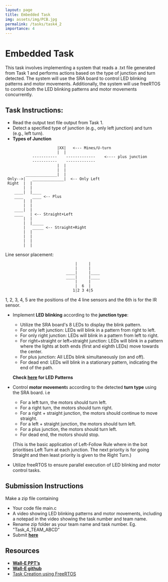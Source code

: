 ```yaml
---
layout: page
title: Embedded Task
img: assets/img/PCB.jpg
permalink: /tasks/task4_2
importance: 4
---
```


# Embedded Task

This task involves implementing a system that reads a .txt file generated from Task 1 and performs actions based on the type of junction and turn detected. The system will use the SRA board to control LED blinking patterns and motor movements. Additionally, the system will use freeRTOS to control both the LED blinking patterns and motor movements concurrently.

## **Task Instructions:**

- Read the output text file output from Task 1.
- Detect a specified type of junction (e.g., only left junction) and turn (e.g., left turn).
- **Types of Junction**

```
					   |XX|	  <--- Mines/U-turn
					   |  |
			-----------    -------------    <---- plus junction
			-----------	   -------------		
                       |  |
                       |  |
         ______________|  |
 Only-->|   ______________|  <-- Only Left
 Right  |  |
        |  |
    ____|  |____
    ____    ____ <-- Plus
        |  |
        |  |
    ____|  |
    ____   | <-- Straight+Left
        |  |
        |  |_____
        |   _____ <-- Straight+Right
        |  |
        |  |
        |  |
        |  |

```

Line sensor placement:

```
                               |     |
                               |     |
                           ____|     |____
                           ____|     |____
                               |     |
                               |  6  |
                              1|2 3 4|5
```

1, 2, 3, 4, 5 are the positions of the 4 line sensors and the 6th is for the IR sensor.

- Implement **LED blinking** according to the **junction type**:
    - Utilize the SRA board's 8 LEDs to display the blink pattern.
    - For only left junction: LEDs will blink in a pattern from right to left.    
    - For only right junction: LEDs will blink in a pattern from left to right.    
    - For right+straight or left+straight junction: LEDs will blink in a pattern where the lights at both ends (first and eighth LEDs) move towards the center.
    - For plus junction: All LEDs blink simultaneously (on and off).
    - For dead end: LEDs will blink in a stationary pattern, indicating the end of the path.
    
    **Check [here](https://tangy-ironclad-2ce.notion.site/LED-Patterns-415bc48176e9438fa4d564c7bb276041) for LED Patterns**

- Control **motor movement**s according to the detected **turn type** using the SRA board. 
    i.e 
    - For a left turn, the motors should turn left.
    - For a right turn, the motors should turn right.
    - For a right + straight junction,  the motors should continue to move straight.
    - For a left + straight junction, the motors should turn left.
    - For a plus junction, the motors should turn left.
    - For dead end, the motors should stop.
    
    (This is the basic application of Left-Follow Rule where in the bot prioritises Left Turn at each junction. The next priority is for going Straight and then least priority is given to the Right Turn.)
    
- Utilize freeRTOS to ensure parallel execution of LED blinking and motor control tasks.

## Submission Instructions

Make a zip file containing

- Your code file main.c
- A video showing LED blinking patterns and motor movements, including a notepad in the video showing the task number and team name.
- Rename zip folder as your team name and task number. Eg. "Task_4_TEAM_ABCD”
- Submit [**here**](https://drive.google.com/drive/folders/1CGM7tCPZB3jeFF9N61QfBO6x4sRzHxan?usp=sharing)

## **Resources**

- [**Wall-E PPT’s**](https://drive.google.com/drive/folders/1vG0va4bM5qz_MJKkz4dLdT4V8_zq696K)
- [**Wall-E github**](https://github.com/SRA-VJTI/Wall-E)
- [Task Creation using FreeRTOS](https://github.com/SRA-VJTI/Wall-E)
